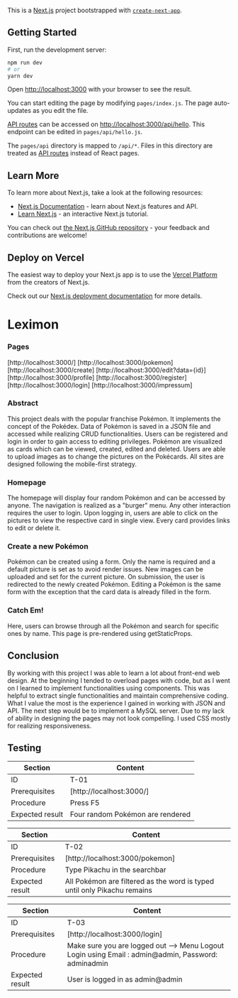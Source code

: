 This is a [Next.js](https://nextjs.org/) project bootstrapped with [`create-next-app`](https://github.com/vercel/next.js/tree/canary/packages/create-next-app).

## Getting Started

First, run the development server:

```bash
npm run dev
# or
yarn dev
```

Open [http://localhost:3000](http://localhost:3000) with your browser to see the result.

You can start editing the page by modifying `pages/index.js`. The page auto-updates as you edit the file.

[API routes](https://nextjs.org/docs/api-routes/introduction) can be accessed on [http://localhost:3000/api/hello](http://localhost:3000/api/hello). This endpoint can be edited in `pages/api/hello.js`.

The `pages/api` directory is mapped to `/api/*`. Files in this directory are treated as [API routes](https://nextjs.org/docs/api-routes/introduction) instead of React pages.

## Learn More

To learn more about Next.js, take a look at the following resources:

- [Next.js Documentation](https://nextjs.org/docs) - learn about Next.js features and API.
- [Learn Next.js](https://nextjs.org/learn) - an interactive Next.js tutorial.

You can check out [the Next.js GitHub repository](https://github.com/vercel/next.js/) - your feedback and contributions are welcome!

## Deploy on Vercel

The easiest way to deploy your Next.js app is to use the [Vercel Platform](https://vercel.com/new?utm_medium=default-template&filter=next.js&utm_source=create-next-app&utm_campaign=create-next-app-readme) from the creators of Next.js.

Check out our [Next.js deployment documentation](https://nextjs.org/docs/deployment) for more details.


# Leximon

### Pages
[http://localhost:3000/]
[http://localhost:3000/pokemon]
[http://localhost:3000/create]
[http://localhost:3000/edit?data={id}]
[http://localhost:3000/profile]
[http://localhost:3000/register]
[http://localhost:3000/login]
[http://localhost:3000/impressum]

### Abstract

This project deals with the popular franchise Pokémon. It implements the concept of the Pokédex. Data of Pokémon is saved in a JSON file and accessed while realizing CRUD functionalities. Users can be registered and login in order to gain access to editing privileges. Pokémon are visualized as cards which can be viewed, created, edited and deleted. Users are able to upload images as to change the pictures on the Pokécards. All sites are designed following the mobile-first strategy.

### Homepage

The homepage will display four random Pokémon and can be accessed by anyone. The navigation is realized as a "burger" menu. Any other interaction requires the user to login. Upon logging in, users are able to click on the pictures to view the respective card in single view. Every card provides links to edit or delete it. 

### Create a new Pokémon

Pokémon can be created using a form. Only the name is required and a default picture is set as to avoid render issues. New images can be uploaded and set for the current picture. On submission, the user is redirected to the newly created Pokémon. Editing a Pokémon is the same form with the exception that the card data is already filled in the form.

### Catch Em!

Here, users can browse through all the Pokémon and search for specific ones by name. This page is pre-rendered using getStaticProps.


## Conclusion

By working with this project I was able to learn a lot about front-end web design. At the beginning I tended to overload pages with code, but as I went on I learned to implement functionalities using components. This was helpful to extract single functionalities and maintain comprehensive coding. What I value the most is the experience I gained in working with JSON and API. The next step would be to implement a MySQL server. Due to my lack of ability in designing the pages may not look compelling. I used CSS mostly for realizing responsiveness.

## Testing

| Section         | Content                          |
| --------------- | -------------------------------- |
| ID              | T-01                             |
| Prerequisites   | [http://localhost:3000/]         |
| Procedure       | Press F5                         |
| Expected result | Four random Pokémon are rendered |

| Section         | Content                                                                  |
| --------------- | ------------------------------------------------------------------------ |
| ID              | T-02                                                                     |
| Prerequisites   | [http://localhost:3000/pokemon]                                          |
| Procedure       | Type Pikachu in the searchbar                                            |
| Expected result | All Pokémon are filtered as the word is typed until only Pikachu remains |

| Section         | Content                                                                  |
| --------------- | ------------------------------------------------------------------------ |
| ID              | T-03                                                                     |
| Prerequisites   | [http://localhost:3000/login]                                          |
| Procedure       | Make sure you are logged out --> Menu Logout <br> Login using Email : admin@admin, Password: adminadmin                                           |
| Expected result | User is logged in as admin@admin |

